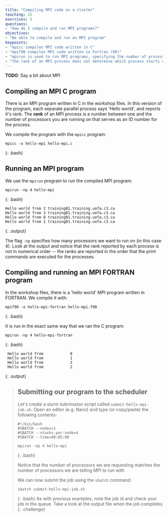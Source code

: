 ```yaml
---
title: "Compiling MPI code on a cluster"
teaching: 15
exercises: 5
questions:
- "How do I compile and run MPI programs?"
objectives:
- "Be able to compile and run an MPI program"
keypoints:
- "mpicc compiles MPI code written in C"
- "mpif90 compiles MPI code written in Fortran (90)"
- "mpirun is used to run MPI programs, specifying the number of processors with the -np flag"
- "The rank of an MPI process does not determine which process starts or finishes first"
---
```


**TODO**: Say a bit about MPI

## Compiling an MPI C program

There is an MPI program written in C in the workshop files. In this version of
the program, each separate parallel process says 'Hello world', and reports it's
rank. The **rank** of an MPI process is a number between one and the number of
processors you are running on that serves as an ID number for the process. 

We compile the program with the `mpicc` program:

```
mpicc -o hello-mpi hello-mpi.c
```
{: .bash}

## Running an MPI program

We use the `mpirun` program to run the compiled MPI program:
```
mpirun -np 4 hello-mpi
```
{: .bash}
```
Hello world from 2 training01.training.uofa.c3.ca
Hello world from 3 training01.training.uofa.c3.ca
Hello world from 0 training01.training.uofa.c3.ca
Hello world from 1 training01.training.uofa.c3.ca
```
{: .output}

The flag `-np` specifies how many processors we want to run on (in this case 4).
Look at the output and notice that the rank reported by each process is not
in numerical order -- the ranks are reported in the order that the print commands
are executed for the processes.

## Compiling and running an MPI FORTRAN program

In the workshop files, there is a 'hello world' MPI program written in FORTRAN.
We compile it with:

```
mpif90 -o hello-mpi-fortran hello-mpi.f90
```
{: .bash}

It is run in the exact same way that we ran the C program:

```
mpirun -np 4 hello-mpi-fortran
```
{: .bash}
```
 Hello world from            0
 Hello world from            1
 Hello world from            3
 Hello world from            2
```
{: .output}

> ## Submitting our program to the scheduler
>
> Let's create a slurm submission script called `submit-hello-mpi-job.sh`.
> Open an editor (e.g. Nano) and type (or copy/paste) the following contents:
>
> ~~~
> #!/bin/bash 
> #SBATCH --nodes=1
> #SBATCH --ntasks-per-node=4
> #SBATCH --time=00:05:00
>
> mpirun -np 4 hello-mpi
> ~~~
> {: .bash}
>
> Notice that the number of processors we are requesting matches the number of
> processors we are telling MPI to run with
>
> We can now submit the job using the `sbatch` command:
> ```
> sbatch submit-hello-mpi-job.sh
> ```
> {: .bash}
> As with previous examples, note the job id and check your job in the queue.
> Take a look at the output file when the job completes
{: .challenge}

